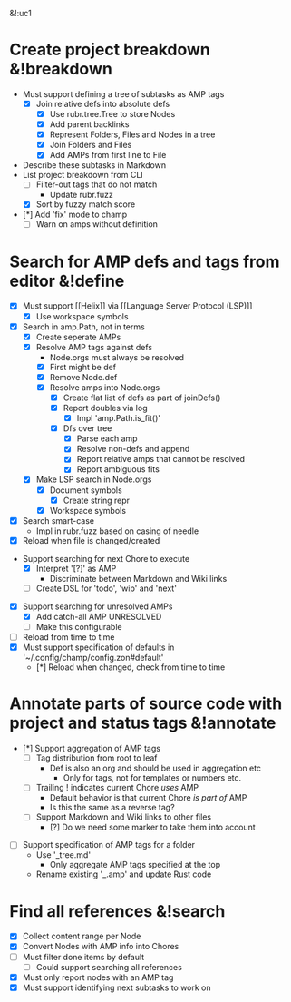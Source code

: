 &!:uc1

# Create project breakdown &!breakdown
- Must support defining a tree of subtasks as AMP tags
	- [x] Join relative defs into absolute defs
		- [x] Use rubr.tree.Tree to store Nodes
		- [x] Add parent backlinks
		- [x] Represent Folders, Files and Nodes in a tree
		- [x] Join Folders and Files
		- [x] Add AMPs from first line to File
- Describe these subtasks in Markdown
- List project breakdown from CLI
	- [ ] Filter-out tags that do not match
		- Update rubr.fuzz
	- [x] Sort by fuzzy match score
- [*] Add 'fix' mode to champ
	- [ ] Warn on amps without definition

# Search for AMP defs and tags from editor &!define
- [x] Must support [[Helix]] via [[Language Server Protocol (LSP)]]
	- [x] Use workspace symbols
- [x] Search in amp.Path, not in terms
	- [x] Create seperate AMPs
	- [x] Resolve AMP tags against defs
		- Node.orgs must always be resolved
		- [x] First might be def
		- [x] Remove Node.def
		- [x] Resolve amps into Node.orgs
			- [x] Create flat list of defs as part of joinDefs()
			- [x] Report doubles via log
				- [x] Impl 'amp.Path.is_fit()'
			- [x] Dfs over tree
				- [x] Parse each amp
				- [x] Resolve non-defs and append
				- [x] Report relative amps that cannot be resolved
				- [x] Report ambiguous fits
	- [x] Make LSP search in Node.orgs
		- [x] Document symbols
			- [x] Create string repr
		- [x] Workspace symbols
- [x] Search smart-case
	- Impl in rubr.fuzz based on casing of needle
- [x] Reload when file is changed/created
- Support searching for next Chore to execute
	- [x] Interpret '[?]' as AMP
		- Discriminate between Markdown and Wiki links
	- [ ] Create DSL for 'todo', 'wip' and 'next'
- [x] Support searching for unresolved AMPs
	- [x] Add catch-all AMP UNRESOLVED
	- [ ] Make this configurable
- [ ] Reload from time to time
- [x] Must support specification of defaults in '~/.config/champ/config.zon#default'
	- [*] Reload when changed, check from time to time

# Annotate parts of source code with project and status tags &!annotate
- [*] Support aggregation of AMP tags
	- [ ] Tag distribution from root to leaf
		- Def is also an org and should be used in aggregation etc
			- Only for tags, not for templates or numbers etc.
	- [ ] Trailing ! indicates current Chore _uses_ AMP
		- Default behavior is that current Chore _is part of_ AMP
		- Is this the same as a reverse tag?
	- [ ] Support Markdown and Wiki links to other files
		- [?] Do we need some marker to take them into account
- [ ] Support specification of AMP tags for a folder
	- Use '_tree.md'
		- Only aggregate AMP tags specified at the top
	- Rename existing '_.amp' and update Rust code

# Find all references &!search
- [x] Collect content range per Node
- [x] Convert Nodes with AMP info into Chores
- [ ] Must filter done items by default
	- [ ] Could support searching all references
- [x] Must only report nodes with an AMP tag
- [x] Must support identifying next subtasks to work on

